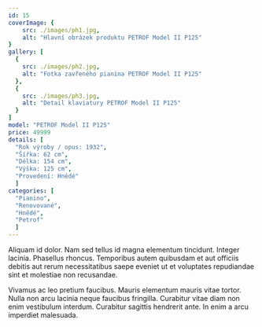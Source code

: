 ```yaml
---
id: 15
coverImage: {
    src: ./images/ph1.jpg,
    alt: "Hlavní obrázek produktu PETROF Model II P125"
}
gallery: [
  {
    src: ./images/ph2.jpg,
    alt: "Fotka zavřeného pianina PETROF Model II P125"
  },
  {
    src: ./images/ph3.jpg,
    alt: "Detail klaviatury PETROF Model II P125"
  }
]
model: "PETROF Model II P125"
price: 49999
details: [
  "Rok výroby / opus: 1932",
  "Šířka: 62 cm",
  "Délka: 154 cm",
  "Výška: 125 cm",
  "Provedení: Hnědé"
  ]
categories: [
  "Pianino",
  "Renovované",
  "Hnědé",
  "Petrof"
  ]
---
```


Aliquam id dolor. Nam sed tellus id magna elementum tincidunt. Integer lacinia. Phasellus rhoncus. Temporibus autem quibusdam et aut officiis debitis aut rerum necessitatibus saepe eveniet ut et voluptates repudiandae sint et molestiae non recusandae.

Vivamus ac leo pretium faucibus. Mauris elementum mauris vitae tortor. Nulla non arcu lacinia neque faucibus fringilla. Curabitur vitae diam non enim vestibulum interdum. Curabitur sagittis hendrerit ante. In enim a arcu imperdiet malesuada.
